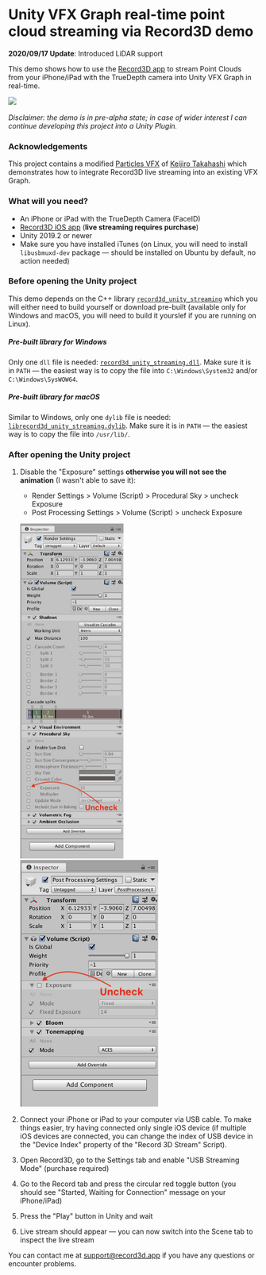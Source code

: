 # Unity VFX Graph real-time point cloud streaming via Record3D demo 

**2020/09/17 Update**: Introduced LiDAR support

This demo shows how to use the [Record3D app](https://record3d.app/) to stream Point Clouds from your iPhone/iPad with the TrueDepth camera into Unity VFX Graph in real-time.

<img src="img/record3d_unity_vfx_graph.gif">

*Disclaimer: the demo is in pre-alpha state; in case of wider interest I can continue developing this project into a Unity Plugin.*

### Acknowledgements

This project contains a modified [Particles VFX](https://github.com/keijiro/Rsvfx/blob/master/Assets/Test/Vfx/Particles.vfx) of [Keijiro Takahashi](https://github.com/keijiro) which demonstrates how to integrate Record3D live streaming into an existing VFX Graph.

### What will you need?
- An iPhone or iPad with the TrueDepth Camera (FaceID)
- [Record3D iOS app](https://record3d.app) (**live streaming requires purchase**)
- Unity 2019.2 or newer
- Make sure you have installed iTunes (on Linux, you will need to install `libusbmuxd-dev` package — should be installed on Ubuntu by default, no action needed)

### Before opening the Unity project

This demo depends on the C++ library [`record3d_unity_streaming`](https://github.com/marek-simonik/record3d_unity_streaming) which you will either need to build yourself or download pre-built (available only for Windows and macOS, you will need to build it yourslef if you are running on Linux).

##### Pre-built library for Windows
Only one `dll` file is needed: [`record3d_unity_streaming.dll`](https://github.com/marek-simonik/record3d_unity_streaming/releases/download/v1.0.0/record3d_unity_streaming.dll). Make sure it is in `PATH` — the easiest way is to copy the file into `C:\Windows\System32` and/or `C:\Windows\SysWOW64`.

##### Pre-built library for macOS
Similar to Windows, only one `dylib` file is needed: [`librecord3d_unity_streaming.dylib`](https://github.com/marek-simonik/record3d_unity_streaming/releases/download/v1.0.0/librecord3d_unity_streaming.dylib). Make sure it is in `PATH` — the easiest way is to copy the file into `/usr/lib/`.


### After opening the Unity project

1. Disable the "Exposure" settings **otherwise you will not see the animation** (I wasn't able to save it):
	- Render Settings > Volume (Script) > Procedural Sky > uncheck Exposure
	- Post Processing Settings > Volume (Script) > uncheck Exposure

	<img src="img/r3d_uvfx_02.png" height="675px">&nbsp;<img src="img/r3d_uvfx_01.png">

1. Connect your iPhone or iPad to your computer via USB cable. To make things easier, try having connected only single iOS device (if multiple iOS devices are connected, you can change the index of USB device in the "Device Index" property of the "Record 3D Stream" Script).

1. Open Record3D, go to the Settings tab and enable "USB Streaming Mode" (purchase required)

1. Go to the Record tab and press the circular red toggle button (you should see "Started, Waiting for Connection" message on your iPhone/iPad)

1. Press the "Play" button in Unity and wait

1. Live stream should appear — you can now switch into the Scene tab to inspect the live stream


You can contact me at support@record3d.app if you have any questions or encounter problems.